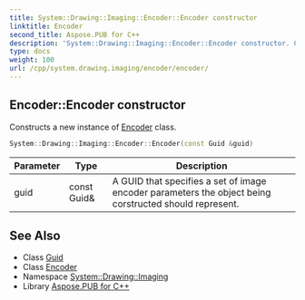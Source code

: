 ```yaml
---
title: System::Drawing::Imaging::Encoder::Encoder constructor
linktitle: Encoder
second_title: Aspose.PUB for C++
description: 'System::Drawing::Imaging::Encoder::Encoder constructor. Constructs a new instance of Encoder class in C++.'
type: docs
weight: 100
url: /cpp/system.drawing.imaging/encoder/encoder/
---
```

## Encoder::Encoder constructor


Constructs a new instance of [Encoder](../) class.

```cpp
System::Drawing::Imaging::Encoder::Encoder(const Guid &guid)
```


| Parameter | Type | Description |
| --- | --- | --- |
| guid | const Guid\& | A GUID that specifies a set of image encoder parameters the object being corstructed should represent. |

## See Also

* Class [Guid](../../../system/guid/)
* Class [Encoder](../)
* Namespace [System::Drawing::Imaging](../../)
* Library [Aspose.PUB for C++](../../../)
